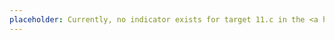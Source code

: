 ```yaml
---
placeholder: Currently, no indicator exists for target 11.c in the <a href="https://unstats.un.org/sdgs/indicators/indicators-list/">SDG global indicator framework</a>
---
```

